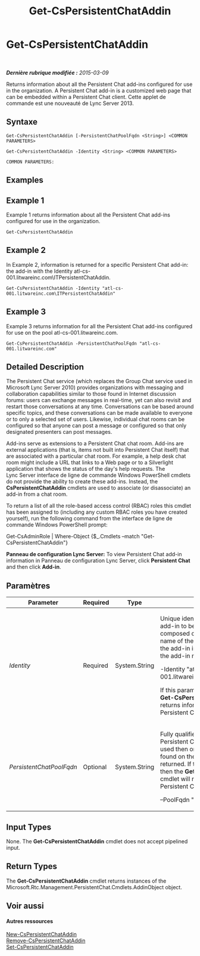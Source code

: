 ﻿---
title: Get-CsPersistentChatAddin
TOCTitle: Get-CsPersistentChatAddin
ms:assetid: 0d6b3283-c73d-4b83-b0f8-8f03aa4bba14
ms:mtpsurl: https://technet.microsoft.com/fr-fr/library/JJ204670(v=OCS.15)
ms:contentKeyID: 49296243
ms.date: 05/20/2016
mtps_version: v=OCS.15
ms.translationtype: HT
---

# Get-CsPersistentChatAddin

 

_**Dernière rubrique modifiée :** 2015-03-09_

Returns information about all the Persistent Chat add-ins configured for use in the organization. A Persistent Chat add-in is a customized web page that can be embedded within a Persistent Chat client. Cette applet de commande est une nouveauté de Lync Server 2013.

## Syntaxe

    Get-CsPersistentChatAddin [-PersistentChatPoolFqdn <String>] <COMMON PARAMETERS>

    Get-CsPersistentChatAddin -Identity <String> <COMMON PARAMETERS>

    COMMON PARAMETERS:

## Examples

## Example 1

Example 1 returns information about all the Persistent Chat add-ins configured for use in the organization.

    Get-CsPersistentChatAddin

## Example 2

In Example 2, information is returned for a specific Persistent Chat add-in: the add-in with the Identity atl-cs-001.litwareinc.com\\ITPersistentChatAddin.

    Get-CsPersistentChatAddin -Identity "atl-cs-001.litwareinc.com\ITPersistentChatAddin"

## Example 3

Example 3 returns information for all the Persistent Chat add-ins configured for use on the pool atl-cs-001.litwareinc.com.

    Get-CsPersistentChatAddin -PersistentChatPoolFqdn "atl-cs-001.litwareinc.com"

## Detailed Description

The Persistent Chat service (which replaces the Group Chat service used in Microsoft Lync Server 2010) provides organizations with messaging and collaboration capabilities similar to those found in Internet discussion forums: users can exchange messages in real-time, yet can also revisit and restart those conversations at any time. Conversations can be based around specific topics, and these conversations can be made available to everyone or to only a selected set of users. Likewise, individual chat rooms can be configured so that anyone can post a message or configured so that only designated presenters can post messages.

Add-ins serve as extensions to a Persistent Chat chat room. Add-ins are external applications (that is, items not built into Persistent Chat itself) that are associated with a particular chat room. For example, a help desk chat room might include a URL that links to a Web page or to a Silverlight application that shows the status of the day's help requests. The Lync Server interface de ligne de commande Windows PowerShell cmdlets do not provide the ability to create these add-ins. Instead, the **CsPersistentChatAddin** cmdlets are used to associate (or disassociate) an add-in from a chat room.

To return a list of all the role-based access control (RBAC) roles this cmdlet has been assigned to (including any custom RBAC roles you have created yourself), run the following command from the interface de ligne de commande Windows PowerShell prompt:

Get-CsAdminRole | Where-Object {$\_.Cmdlets –match "Get-CsPersistentChatAddin"}

**Panneau de configuration Lync Server:** To view Persistent Chat add-in information in Panneau de configuration Lync Server, click **Persistent Chat** and then click **Add-in**.

## Paramètres


<table>
<colgroup>
<col style="width: 25%" />
<col style="width: 25%" />
<col style="width: 25%" />
<col style="width: 25%" />
</colgroup>
<thead>
<tr class="header">
<th>Parameter</th>
<th>Required</th>
<th>Type</th>
<th>Description</th>
</tr>
</thead>
<tbody>
<tr class="odd">
<td><p><em>Identity</em></p></td>
<td><p>Required</p></td>
<td><p>System.String</p></td>
<td><p>Unique identifier for the Persistent Chat add-in to be returned. The Identity is composed of the fully qualified domain name of the Persistent Chat pool where the add-in is located, a &quot;\&quot; character, and the add-in name. For example:</p>
<p>-Identity &quot;atl-gc-001.litwareincom\ITPersistentChatAddin&quot;</p>
<p>If this parameter is not specified then the <strong>Get-CsPersistentChatAddin</strong> cmdlet returns information about all your Persistent Chat add-ins.</p></td>
</tr>
<tr class="even">
<td><p><em>PersistentChatPoolFqdn</em></p></td>
<td><p>Optional</p></td>
<td><p>System.String</p></td>
<td><p>Fully qualified domain name for the Persistent Chat pool. If this parameter is used then only Persistent Chat add-ins found on the specified pool will be returned. If this parameter is not used then the <strong>Get-CsPersistentChatAddin</strong> cmdlet will return add-ins from all your Persistent Chat pools. For example:</p>
<p>–PoolFqdn &quot;atl-cs-001.litwareinc.com&quot;</p></td>
</tr>
</tbody>
</table>


## Input Types

None. The **Get-CsPersistentChatAddin** cmdlet does not accept pipelined input.

## Return Types

The **Get-CsPersistentChatAddin** cmdlet returns instances of the Microsoft.Rtc.Management.PersistentChat.Cmdlets.AddinObject object.

## Voir aussi

#### Autres ressources

[New-CsPersistentChatAddin](new-cspersistentchataddin.md)  
[Remove-CsPersistentChatAddin](remove-cspersistentchataddin.md)  
[Set-CsPersistentChatAddin](set-cspersistentchataddin.md)

